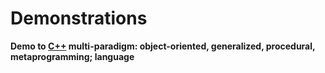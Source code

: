 # Demonstrations

<b>Demo to <a href="https://ru.wikipedia.org/wiki/C%2B%2B">C++</a> multi-paradigm: object-oriented, generalized, procedural, metaprogramming; language</b>
